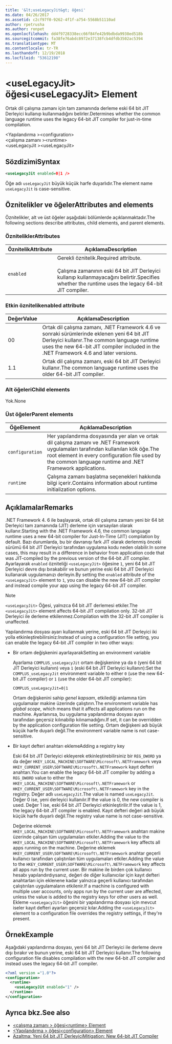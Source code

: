 ```yaml
---
title: '&lt;useLegacyJit&gt; öğesi'
ms.date: 04/26/2017
ms.assetid: c2cf97f0-9262-4f1f-a754-5568b51110ad
author: rpetrusha
ms.author: ronpet
ms.openlocfilehash: dd4f9728338ecc66f84fe42b9bdbda9938ed518b
ms.sourcegitcommit: fa38fe76abdc8972e37138fcb4dfdb3502ac5394
ms.translationtype: MT
ms.contentlocale: tr-TR
ms.lasthandoff: 12/19/2018
ms.locfileid: "53612198"
---
```

# <a name="ltuselegacyjitgt-element"></a><span data-ttu-id="41f26-102">&lt;useLegacyJit&gt; öğesi</span><span class="sxs-lookup"><span data-stu-id="41f26-102">&lt;useLegacyJit&gt; Element</span></span>

<span data-ttu-id="41f26-103">Ortak dil çalışma zamanı için tam zamanında derleme eski 64 bit JIT Derleyici kullanıp kullanmadığını belirler.</span><span class="sxs-lookup"><span data-stu-id="41f26-103">Determines whether the common language runtime uses the legacy 64-bit JIT compiler for just-in-time compilation.</span></span>  
  
<span data-ttu-id="41f26-104">\<Yapılandırma ></span><span class="sxs-lookup"><span data-stu-id="41f26-104">\<configuration></span></span>  
<span data-ttu-id="41f26-105">\<çalışma zamanı ></span><span class="sxs-lookup"><span data-stu-id="41f26-105">\<runtime></span></span>  
<span data-ttu-id="41f26-106">\<useLegacyJit ></span><span class="sxs-lookup"><span data-stu-id="41f26-106">\<useLegacyJit></span></span>
  
## <a name="syntax"></a><span data-ttu-id="41f26-107">Sözdizimi</span><span class="sxs-lookup"><span data-stu-id="41f26-107">Syntax</span></span>  
  
```xml
<useLegacyJit enabled=0|1 />
```

<span data-ttu-id="41f26-108">Öğe adı `useLegacyJit` büyük küçük harfe duyarlıdır.</span><span class="sxs-lookup"><span data-stu-id="41f26-108">The element name `useLegacyJit` is case-sensitive.</span></span>
  
## <a name="attributes-and-elements"></a><span data-ttu-id="41f26-109">Öznitelikler ve öğeler</span><span class="sxs-lookup"><span data-stu-id="41f26-109">Attributes and elements</span></span>

<span data-ttu-id="41f26-110">Öznitelikler, alt ve üst öğeler aşağıdaki bölümlerde açıklanmaktadır.</span><span class="sxs-lookup"><span data-stu-id="41f26-110">The following sections describe attributes, child elements, and parent elements.</span></span>  
  
### <a name="attributes"></a><span data-ttu-id="41f26-111">Öznitelikler</span><span class="sxs-lookup"><span data-stu-id="41f26-111">Attributes</span></span>  
  
| <span data-ttu-id="41f26-112">Öznitelik</span><span class="sxs-lookup"><span data-stu-id="41f26-112">Attribute</span></span> | <span data-ttu-id="41f26-113">Açıklama</span><span class="sxs-lookup"><span data-stu-id="41f26-113">Description</span></span>                                                                                   |  
| --------- | --------------------------------------------------------------------------------------------- |  
| `enabled` | <span data-ttu-id="41f26-114">Gerekli öznitelik.</span><span class="sxs-lookup"><span data-stu-id="41f26-114">Required attribute.</span></span><br><br><span data-ttu-id="41f26-115">Çalışma zamanının eski 64 bit JIT Derleyici kullanıp kullanmayacağını belirtir.</span><span class="sxs-lookup"><span data-stu-id="41f26-115">Specifies whether the runtime uses the legacy 64-bit JIT compiler.</span></span> |  
  
### <a name="enabled-attribute"></a><span data-ttu-id="41f26-116">Etkin öznitelik</span><span class="sxs-lookup"><span data-stu-id="41f26-116">enabled attribute</span></span>  
  
| <span data-ttu-id="41f26-117">Değer</span><span class="sxs-lookup"><span data-stu-id="41f26-117">Value</span></span> | <span data-ttu-id="41f26-118">Açıklama</span><span class="sxs-lookup"><span data-stu-id="41f26-118">Description</span></span>                                                                                                         |  
| ----- | ------------------------------------------------------------------------------------------------------------------- |  
| <span data-ttu-id="41f26-119">0</span><span class="sxs-lookup"><span data-stu-id="41f26-119">0</span></span>     | <span data-ttu-id="41f26-120">Ortak dil çalışma zamanı, .NET Framework 4.6 ve sonraki sürümlerinde eklenen yeni 64 bit JIT Derleyici kullanır.</span><span class="sxs-lookup"><span data-stu-id="41f26-120">The common language runtime uses the new 64-bit JIT compiler included in the .NET Framework 4.6 and later versions.</span></span> |  
| <span data-ttu-id="41f26-121">1.</span><span class="sxs-lookup"><span data-stu-id="41f26-121">1</span></span>     | <span data-ttu-id="41f26-122">Ortak dil çalışma zamanı, eski 64 bit JIT Derleyici kullanır.</span><span class="sxs-lookup"><span data-stu-id="41f26-122">The common language runtime uses the older 64-bit JIT compiler.</span></span>                                                     |  
  
### <a name="child-elements"></a><span data-ttu-id="41f26-123">Alt öğeleri</span><span class="sxs-lookup"><span data-stu-id="41f26-123">Child elements</span></span>

<span data-ttu-id="41f26-124">Yok.</span><span class="sxs-lookup"><span data-stu-id="41f26-124">None</span></span>
  
### <a name="parent-elements"></a><span data-ttu-id="41f26-125">Üst öğeler</span><span class="sxs-lookup"><span data-stu-id="41f26-125">Parent elements</span></span>  
  
| <span data-ttu-id="41f26-126">Öğe</span><span class="sxs-lookup"><span data-stu-id="41f26-126">Element</span></span>         | <span data-ttu-id="41f26-127">Açıklama</span><span class="sxs-lookup"><span data-stu-id="41f26-127">Description</span></span>                                                                                                       |  
| --------------- | ----------------------------------------------------------------------------------------------------------------- |  
| `configuration` | <span data-ttu-id="41f26-128">Her yapılandırma dosyasında yer alan ve ortak dil çalışma zamanı ve .NET Framework uygulamaları tarafından kullanılan kök öğe.</span><span class="sxs-lookup"><span data-stu-id="41f26-128">The root element in every configuration file used by the common language runtime and .NET Framework applications.</span></span> |  
| `runtime`       | <span data-ttu-id="41f26-129">Çalışma zamanı başlatma seçenekleri hakkında bilgi içerir.</span><span class="sxs-lookup"><span data-stu-id="41f26-129">Contains information about runtime initialization options.</span></span>                                                        |  
  
## <a name="remarks"></a><span data-ttu-id="41f26-130">Açıklamalar</span><span class="sxs-lookup"><span data-stu-id="41f26-130">Remarks</span></span>  

<span data-ttu-id="41f26-131">.NET Framework 4. 6 ile başlayarak, ortak dil çalışma zamanı yeni bir 64 bit Derleyici tam zamanında (JIT) derleme için varsayılan olarak kullanır.</span><span class="sxs-lookup"><span data-stu-id="41f26-131">Starting with the .NET Framework 4.6, the common language runtime uses a new 64-bit compiler for Just-In-Time (JIT) compilation by default.</span></span> <span data-ttu-id="41f26-132">Bazı durumlarda, bu bir davranışı fark JIT olarak derlenmiş önceki sürümü 64 bit JIT Derleyici tarafından uygulama kodu neden olabilir.</span><span class="sxs-lookup"><span data-stu-id="41f26-132">In some cases, this may result in a difference in behavior from application code that was JIT-compiled by the previous version of the 64-bit JIT compiler.</span></span> <span data-ttu-id="41f26-133">Ayarlayarak `enabled` özniteliği `<useLegacyJit>` öğesine `1`, yeni 64 bit JIT Derleyici devre dışı bırakabilir ve bunun yerine eski 64 bit JIT Derleyici kullanarak uygulamanızı derleyin.</span><span class="sxs-lookup"><span data-stu-id="41f26-133">By setting the `enabled` attribute of the `<useLegacyJit>` element to `1`, you can disable the new 64-bit JIT compiler and instead compile your app using the legacy 64-bit JIT compiler.</span></span>  
  
> [!NOTE]
> <span data-ttu-id="41f26-134">`<useLegacyJit>` Öğesi, yalnızca 64 bit JIT derlemesi etkiler.</span><span class="sxs-lookup"><span data-stu-id="41f26-134">The `<useLegacyJit>` element affects 64-bit JIT compilation only.</span></span> <span data-ttu-id="41f26-135">32-bit JIT Derleyici ile derleme etkilenmez.</span><span class="sxs-lookup"><span data-stu-id="41f26-135">Compilation with the 32-bit JIT compiler is unaffected.</span></span>  
  
<span data-ttu-id="41f26-136">Yapılandırma dosyası ayarı kullanmak yerine, eski 64 bit JIT Derleyici iki yolla etkinleştirebilirsiniz:</span><span class="sxs-lookup"><span data-stu-id="41f26-136">Instead of using a configuration file setting, you can enable the legacy 64-bit JIT compiler in two other ways:</span></span>  
  
- <span data-ttu-id="41f26-137">Bir ortam değişkenini ayarlayarak</span><span class="sxs-lookup"><span data-stu-id="41f26-137">Setting an environment variable</span></span>

  <span data-ttu-id="41f26-138">Ayarlama `COMPLUS_useLegacyJit` ortam değişkenine ya da `0` (yeni 64 bit JIT Derleyici kullanın) veya `1` (eski 64 bit JIT Derleyici kullanın):</span><span class="sxs-lookup"><span data-stu-id="41f26-138">Set the `COMPLUS_useLegacyJit` environment variable to either `0` (use the new 64-bit JIT compiler) or `1` (use the older 64-bit JIT compiler):</span></span>
  
  ```  
  COMPLUS_useLegacyJit=0|1  
  ```  
  
  <span data-ttu-id="41f26-139">Ortam değişkenini sahip *genel kapsam*, etkilediği anlamına tüm uygulamalar makine üzerinde çalıştırın.</span><span class="sxs-lookup"><span data-stu-id="41f26-139">The environment variable has *global scope*, which means that it affects all applications run on the machine.</span></span> <span data-ttu-id="41f26-140">Ayarlanırsa, bu uygulama yapılandırma dosyası ayarı tarafından geçersiz kılınabilip kılınamadığını.</span><span class="sxs-lookup"><span data-stu-id="41f26-140">If set, it can be overridden by the application configuration file setting.</span></span> <span data-ttu-id="41f26-141">Ortam değişkeni adı büyük küçük harfe duyarlı değil.</span><span class="sxs-lookup"><span data-stu-id="41f26-141">The environment variable name is not case-sensitive.</span></span>
  
- <span data-ttu-id="41f26-142">Bir kayıt defteri anahtarı ekleme</span><span class="sxs-lookup"><span data-stu-id="41f26-142">Adding a registry key</span></span>

  <span data-ttu-id="41f26-143">Eski 64 bit JIT Derleyici ekleyerek etkinleştirebilirsiniz bir `REG_DWORD` ya da değer `HKEY_LOCAL_MACHINE\SOFTWARE\Microsoft\.NETFramework` veya `HKEY_CURRENT_USER\SOFTWARE\Microsoft\.NETFramework` kayıt defteri anahtarı.</span><span class="sxs-lookup"><span data-stu-id="41f26-143">You can enable the legacy 64-bit JIT compiler by adding a `REG_DWORD` value to either the `HKEY_LOCAL_MACHINE\SOFTWARE\Microsoft\.NETFramework` or `HKEY_CURRENT_USER\SOFTWARE\Microsoft\.NETFramework` key in the registry.</span></span> <span data-ttu-id="41f26-144">Değer adlı `useLegacyJit`.</span><span class="sxs-lookup"><span data-stu-id="41f26-144">The value is named `useLegacyJit`.</span></span> <span data-ttu-id="41f26-145">Değer 0 ise, yeni derleyici kullanılır.</span><span class="sxs-lookup"><span data-stu-id="41f26-145">If the value is 0, the new compiler is used.</span></span> <span data-ttu-id="41f26-146">Değer 1 ise, eski 64 bit JIT Derleyici etkinleştirilir.</span><span class="sxs-lookup"><span data-stu-id="41f26-146">If the value is 1, the legacy 64-bit JIT compiler is enabled.</span></span> <span data-ttu-id="41f26-147">Kayıt defteri değeri adı büyük küçük harfe duyarlı değil.</span><span class="sxs-lookup"><span data-stu-id="41f26-147">The registry value name is not case-sensitive.</span></span>
  
  <span data-ttu-id="41f26-148">Değerine eklemek `HKEY_LOCAL_MACHINE\SOFTWARE\Microsoft\.NETFramework` anahtarı makine üzerinde çalışan tüm uygulamaları etkiler.</span><span class="sxs-lookup"><span data-stu-id="41f26-148">Adding the value to the `HKEY_LOCAL_MACHINE\SOFTWARE\Microsoft\.NETFramework` key affects all apps running on the machine.</span></span> <span data-ttu-id="41f26-149">Değerine eklemek `HKEY_CURRENT_USER\SOFTWARE\Microsoft\.NETFramework` anahtar geçerli kullanıcı tarafından çalıştırılan tüm uygulamaları etkiler.</span><span class="sxs-lookup"><span data-stu-id="41f26-149">Adding the value to the `HKEY_CURRENT_USER\SOFTWARE\Microsoft\.NETFramework` key affects all apps run by the current user.</span></span> <span data-ttu-id="41f26-150">Bir makine ile birden çok kullanıcı hesabı yapılandırdıysanız, değeri de diğer kullanıcılar için kayıt defteri anahtarları için eklenene kadar yalnızca geçerli kullanıcı tarafından çalıştırılan uygulamaların etkilenir.</span><span class="sxs-lookup"><span data-stu-id="41f26-150">If a machine is configured with multiple user accounts, only apps run by the current user are affected, unless the value is added to the registry keys for other users as well.</span></span> <span data-ttu-id="41f26-151">Ekleme `<useLegacyJit>` öğesini bir yapılandırma dosyası için mevcut iseler kayıt defteri ayarları geçersiz kılar.</span><span class="sxs-lookup"><span data-stu-id="41f26-151">Adding the `<useLegacyJit>` element to a configuration file overrides the registry settings, if they're present.</span></span>  
  
## <a name="example"></a><span data-ttu-id="41f26-152">Örnek</span><span class="sxs-lookup"><span data-stu-id="41f26-152">Example</span></span>  

<span data-ttu-id="41f26-153">Aşağıdaki yapılandırma dosyası, yeni 64 bit JIT Derleyici ile derleme devre dışı bırakır ve bunun yerine, eski 64 bit JIT Derleyici kullanır.</span><span class="sxs-lookup"><span data-stu-id="41f26-153">The following configuration file disables compilation with the new 64-bit JIT compiler and instead uses the legacy 64-bit JIT compiler.</span></span>  
  
```xml  
<?xml version ="1.0"?>  
<configuration>  
  <runtime>  
    <useLegacyJit enabled="1" />  
  </runtime>  
</configuration>  
```  
  
## <a name="see-also"></a><span data-ttu-id="41f26-154">Ayrıca bkz.</span><span class="sxs-lookup"><span data-stu-id="41f26-154">See also</span></span>

- [<span data-ttu-id="41f26-155">\<çalışma zamanı > öğesi</span><span class="sxs-lookup"><span data-stu-id="41f26-155">\<runtime> Element</span></span>](../../../../../docs/framework/configure-apps/file-schema/runtime/runtime-element.md)   
- [<span data-ttu-id="41f26-156">\<Yapılandırma > öğesi</span><span class="sxs-lookup"><span data-stu-id="41f26-156">\<configuration> Element</span></span>](../../../../../docs/framework/configure-apps/file-schema/configuration-element.md)   
- [<span data-ttu-id="41f26-157">Azaltma: Yeni 64 bit JIT Derleyici</span><span class="sxs-lookup"><span data-stu-id="41f26-157">Mitigation: New 64-bit JIT Compiler</span></span>](../../../../../docs/framework/migration-guide/mitigation-new-64-bit-jit-compiler.md)
